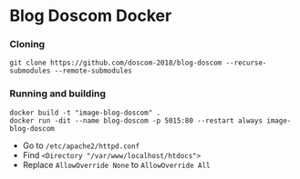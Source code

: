 # Blog Doscom Docker
### Cloning
```
git clone https://github.com/doscom-2018/blog-doscom --recurse-submodules --remote-submodules
```

### Running and building
```
docker build -t "image-blog-doscom" .
docker run -dit --name blog-doscom -p 5015:80 --restart always image-blog-doscom
```

* Go to `/etc/apache2/httpd.conf`
* Find `<Directory "/var/www/localhost/htdocs">`
* Replace `AllowOverride None` to `AllowOverride All`
